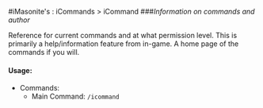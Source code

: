 #iMasonite's : iCommands > iCommand
###*Information on commands and author*

<p>Reference for current commands and at what permission level. 
This is primarily a help/information feature from in-game. 
A home page of the commands if you will.</p>

####  Usage:
* Commands:
	* Main Command: ```/icommand```
